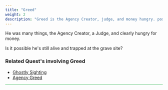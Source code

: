 ```yaml
---
title: "Greed"
weight: 2
description: "Greed is the Agency Creator, judge, and money hungry. possibly still alive in the grave."
--- 
```


He was many things, the Agency Creator, a Judge, and clearly hungry for money. 

Is it possible he's still alive and trapped at the grave site?


<h3>Related Quest's involving Greed</h3>

- [Ghostly Sighting](/lore/quests/ghostly_sighting)
- [Agency Greed](/lore/quests/agency_greed)


<hr style="background-color: #28b44c" size=8>